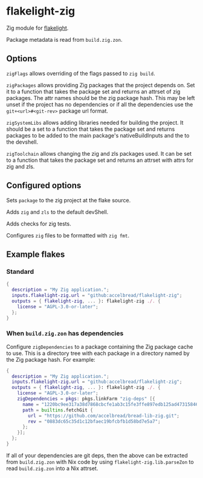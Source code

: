 # flakelight-zig

Zig module for [flakelight][1].

[1]: https://github.com/nix-community/flakelight

Package metadata is read from `build.zig.zon`.

## Options

`zigFlags` allows overriding of the flags passed to `zig build`.

`zigPackages` allows providing Zig packages that the project depends on. Set it
to a function that takes the package set and returns an attrset of zig packages.
The attr names should be the zig package hash. This may be left unset if the
project has no dependencies or if all the dependencies use the
`git+<url>#<git-rev>` package url format.

`zigSystemLibs` allows adding libraries needed for building the project. It
should be a set to a function that takes the package set and returns packages to
be added to the main package's nativeBuildInputs and the to the devshell.

`zigToolchain` allows changing the zig and zls packages used. It can be set to a
function that takes the package set and returns an attrset with attrs for zig
and zls.

## Configured options

Sets `package` to the zig project at the flake source.

Adds `zig` and `zls` to the default devShell.

Adds checks for zig tests.

Configures `zig` files to be formatted with `zig fmt`.

## Example flakes

### Standard

```nix
{
  description = "My Zig application.";
  inputs.flakelight-zig.url = "github:accelbread/flakelight-zig";
  outputs = { flakelight-zig, ... }: flakelight-zig ./. {
    license = "AGPL-3.0-or-later";
  };
}
```

### When `build.zig.zon` has dependencies

Configure `zigDependencies` to a package containing the Zig package cache to
use. This is a directory tree with each package in a directory named by the Zig
package hash. For example:

```nix
{
  description = "My Zig application.";
  inputs.flakelight-zig.url = "github:accelbread/flakelight-zig";
  outputs = { flakelight-zig, ... }: flakelight-zig ./. {
    license = "AGPL-3.0-or-later";
    zigDependencies = pkgs: pkgs.linkFarm "zig-deps" [{
      name = "1220bc9ee317a38d7868cbcfe1ab3c15fe3ffe897edb125ad4731584648ad08ed30a";
      path = builtins.fetchGit {
        url = "https://github.com/accelbread/bread-lib-zig.git";
        rev = "0883dc65c35d1c12bfaec19bfcbfb1d58bd7e5a7";
      };
    }];
  };
}
```

If all of your dependencies are git deps, then the above can be extracted from
`build.zig.zon` with Nix code by using `flakelight-zig.lib.parseZon` to read
`build.zig.zon` into a Nix attrset.
